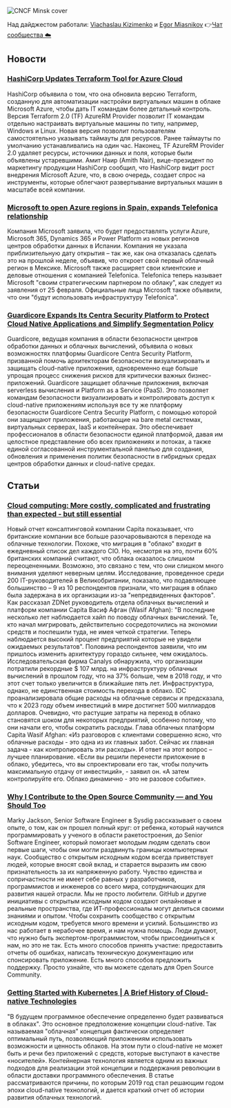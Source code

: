 ![CNCF Minsk cover](https://raw.githubusercontent.com/cncfminsk/digest/master/Digest_cover.jpg)

Над дайджестом работали: [Viachaslau Kizimenko](https://www.linkedin.com/in/viachaslau-kizimenko-185144115/) и [Egor Miasnikov](https://www.linkedin.com/in/miasnikov/)
👉[Чат сообщества ☁️](https://t.me/CNCFMinskChat)

## Новости

### [HashiCorp Updates Terraform Tool for Azure Cloud](https://devops.com/hashicorp-updates-terraform-tool-for-azure-cloud/)

HashiCorp объявила о том, что она обновила версию Terraform, созданную для автоматизации настройки виртуальных машин в облаке Microsoft Azure, чтобы дать IT командам более детальный контроль. Версия Terraform 2.0 (TF) AzureRM Provider позволит IT командам отдельно настраивать виртуальные машины по типу, например, Windows и Linux. Новая версия позволит пользователям самостоятельно указывать таймауты для ресурсов. Ранее таймауты по умолчанию устанавливались на один час. Наконец, TF AzureRM Provider 2.0 удаляет ресурсы, источники данных и поля, которые были объявлены устаревшими. Амит Наир (Amith Nair), вице-президент по маркетингу продукции HashiCorp сообщил, что HashiCorp видит рост внедрения Microsoft Azure, что, в свою очередь, создает спрос на инструменты, которые облегчают развертывание виртуальных машин в масштабе всей компании.

### [Microsoft to open Azure regions in Spain, expands Telefonica relationship](https://www.zdnet.com/article/microsoft-to-open-azure-regions-in-spain-expands-telefonica-relationship/)

Компания Microsoft заявила, что будет предоставлять услуги Azure, Microsoft 365, Dynamics 365 и Power Platform из новых регионов центров обработки данных в Испании. Компания не указала приблизительную дату открытия – так же, как она отказалась сделать это на прошлой неделе, объявив, что откроет свой первый облачный регион в Мексике. Microsoft также расширяет свои клиентские и деловые отношения с компанией Telefonica. Telefonica теперь называет Microsoft "своим стратегическим партнером по облаку", как следует из заявления от 25 февраля. Официальные лица Microsoft также объявили, что они "будут использовать инфраструктуру Telefonica".

### [Guardicore Expands Its Centra Security Platform to Protect Cloud Native Applications and Simplify Segmentation Policy](https://www.guardicore.com/2020/02/guardicore-protects-cloud-native-applications-simplifies-segmentation/)

Guardicore, ведущая компания в области безопасности центров обработки данных и облачных вычислений, объявила о новых возможностях платформы Guardicore Centra Security Platform, призванной помочь архитекторам безопасности визуализировать и защищать cloud-native приложения, одновременно еще больше упрощая процесс снижения рисков для критически важных бизнес-приложений. Guardicore защищает облачные приложения, включая serverless вычисления и Platform as a Service (PaaS). Это позволяет командам безопасности визуализировать и контролировать доступ к cloud-native приложениям используя все ту же платформу безопасности Guardicore Centra Security Platform, с помощью которой они защищают приложения, работающие на bare metal системах, виртуальных серверах, IaaS и контейнерах. Это обеспечивает профессионалов в области безопасности единой платформой, давая им целостное представление обо всех приложениях и потоках, а также единой согласованной инструментальной панелью для создания, обновления и применения политик безопасности в гибридных средах центров обработки данных и cloud-native средах.

## Статьи

### [Cloud computing: More costly, complicated and frustrating than expected - but still essential](https://www.zdnet.com/article/cloud-computing-more-costly-complicated-and-frustrating-than-expected-but-still-essential/)

Новый отчет консалтинговой компании Capita показывает, что британские компании все больше разочаровываются в переходе на облачные технологии. Похоже, что миграция в "облако" входит в ежедневный список дел каждого CIO. Но, несмотря на это, почти 60% британских компаний считают, что облака оказалось слишком переоцененными. Возможно, это связано с тем, что они слишком много внимания уделяют неверным целям. Исследование, проведенное среди 200 IT-руководителей в Великобритании, показало, что подавляющее большинство – 9 из 10 респондентов признали, что миграция в облако была задержана в их организации из-за "непредвиденных факторов".  Как рассказал ZDNet руководитель отдела облачных вычислений и платформ компании Capita Васиф Афган (Wasif Afghan): "В последние несколько лет наблюдается хайп по поводу облачных вычислений. Те, кто начал мигрировать, действительно сосредоточились на экономии средств и поспешили туда, не имея четкой стратегии. Теперь наблюдается высокий процент предприятий которые не увидели ожидаемых результатов". Половина респондентов заявили, что им пришлось изменить архитектуру гораздо сильнее, чем ожидалось. Исследовательская фирма Canalys обнаружила, что организации потратили рекордные $ 107 млрд. на инфраструктуру облачных вычислений в прошлом году, что на 37% больше, чем в 2018 году, и что этот счет только увеличится в ближайшие пять лет. Инфраструктура, однако, не единственная стоимость перехода в облако. IDC проанализировала общие расходы на облачные сервисы и предсказала, что к 2023 году объем инвестиций в мире достигнет 500 миллиардов долларов. Очевидно, что растущие затраты на переход в облако становятся шоком для некоторых предприятий, особенно потому, что они начали его, чтобы сократить расходы. Глава облачных платформ Capita Wasif Afghan:  «Из разговоров с клиентами совершенно ясно, что облачные расходы - это одна из их главных забот. Сейчас их главная задача - как контролировать эти расходы». И ответ на этот вопрос – лучшее планирование. «Если вы решили перенести приложение в облако, убедитесь, что вы спроектировали его так, чтобы получить максимальную отдачу от инвестиций», - заявил он. «А затем контролируйте его. Облако динамично - это не разовое событие».

### [Why I Contribute to the Open Source Community — and You Should Too](https://www.cncf.io/blog/2020/02/18/why-i-contribute-to-the-open-source-community-and-you-should-too/)

Marky Jackson,  Senior Software Engineer в Sysdig рассказывает о своем опыте, о том, как он прошел полный круг: от ребенка, который научился программировать у ученого в области ракетостроения, до Senior Software Engineer, который помогает молодым людям сделать свои первые шаги, чтобы они могли раздвинуть границы компьютерных наук. Сообщество с открытым исходным кодом  всегда приветствует людей, которые вносят свой вклад, и старается выразить им свою признательность за их напряженную работу. Чувство единства и сопричастности не имеет себе равных у разработчиков, программистов и инженеров со всего мира, сотрудничающих для развития нашей отрасли. Мы не просто любители. GitHub и другие инициативы с открытым исходным кодом создают онлайновые и реальные пространства, где ИТ-профессионалы могут делиться своими знаниями и опытом.  Чтобы сохранить сообщество с открытым исходным кодом, требуется много времени и усилий. Большинство из нас работает в нерабочее время, и нам нужна помощь. Люди думают, что нужно быть экспертом-программистом, чтобы присоединиться к нам, но это не так. Есть много способов принять участие: предоставить отчеты об ошибках, написать техническую документацию или спонсировать приложение. Есть много способов предложить поддержку. Просто узнайте, что вы можете сделать для Open Source Community.

### [Getting Started with Kubernetes | A Brief History of Cloud-native Technologies](https://www.alibabacloud.com/blog/getting-started-with-kubernetes-%7C-a-brief-history-of-cloud-native-technologies_595894)

"В будущем программное обеспечение определенно будет развиваться в облаках". Это основное предположение концепции cloud-native. Так называемая "облачная" концепция фактически определяет оптимальный путь, позволяющий приложениям использовать возможности и ценность облаков. На этом пути о cloud-native не может быть и речи без приложений с средств, которые выступают в качестве «носителей». Контейнерная технология является одним из важных подходов для реализации этой концепции и поддержания революции в области доставки программного обеспечения. В статье рассматриваются причины, по которым 2019 год стал решающим годом эпохи cloud-native технологий, и дается краткий отчет об истории развития облачных технологий.
